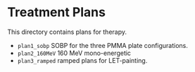 # Treatment Plans
This directory contains plans for therapy.

- `plan1_sobp` SOBP for the three PMMA plate configurations.
- `plan2_160MeV` 160 MeV mono-energetic
- `plan3_ramped` ramped plans for LET-painting.
